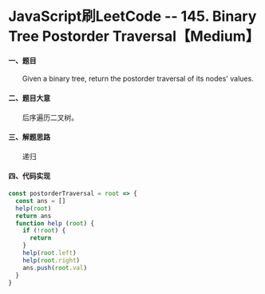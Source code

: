 # JavaScript刷LeetCode -- 145. Binary Tree Postorder Traversal【Medium】

#### 一、题目

  &emsp;&emsp;Given a binary tree, return the postorder traversal of its nodes' values.

#### 二、题目大意

  &emsp;&emsp;后序遍历二叉树。

#### 三、解题思路

  &emsp;&emsp;递归

#### 四、代码实现

```JavaScript
const postorderTraversal = root => {
  const ans = []
  help(root)
  return ans
  function help (root) {
    if (!root) {
      return
    }
    help(root.left)
    help(root.right)
    ans.push(root.val)
  }
}
```